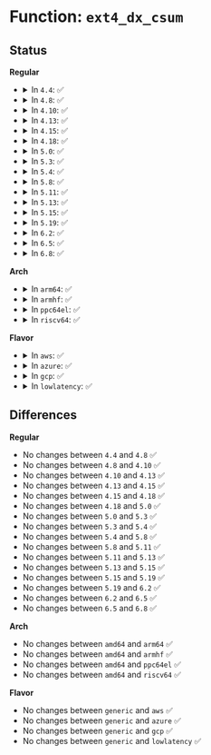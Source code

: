 # Function: <code>ext4_dx_csum</code>

## Status
<b>Regular</b>
<ul>
<li>
<details>
<summary>In <code>4.4</code>: ✅</summary>

```c
__le32 ext4_dx_csum(struct inode *inode, struct ext4_dir_entry *dirent, int count_offset, int count, struct dx_tail *t);
```

**Collision:** Unique Static

**Inline:** No

**Transformation:** False

**Instances:**

```
In fs/ext4/namei.c (ffffffff812a1b10)
Location: fs/ext4/namei.c:417
Inline: False
Direct callers:
  - fs/ext4/namei.c:__ext4_read_dirblock
  - fs/ext4/namei.c:ext4_rename_dir_finish
  - fs/ext4/namei.c:do_split
```
**Symbols:**

```
ffffffff812a1b10-ffffffff812a1bd7: ext4_dx_csum (STB_LOCAL)
```
</details>
</li>
<li>
<details>
<summary>In <code>4.8</code>: ✅</summary>

```c
__le32 ext4_dx_csum(struct inode *inode, struct ext4_dir_entry *dirent, int count_offset, int count, struct dx_tail *t);
```

**Collision:** Unique Static

**Inline:** No

**Transformation:** False

**Instances:**

```
In fs/ext4/namei.c (ffffffff812d0a40)
Location: fs/ext4/namei.c:417
Inline: False
Direct callers:
  - fs/ext4/namei.c:ext4_rename_dir_finish
  - fs/ext4/namei.c:ext4_dx_add_entry
  - fs/ext4/namei.c:ext4_dx_add_entry
  - fs/ext4/namei.c:make_indexed_dir
  - fs/ext4/namei.c:do_split
  - fs/ext4/namei.c:__ext4_read_dirblock
```
**Symbols:**

```
ffffffff812d0a40-ffffffff812d0b38: ext4_dx_csum (STB_LOCAL)
```
</details>
</li>
<li>
<details>
<summary>In <code>4.10</code>: ✅</summary>

```c
__le32 ext4_dx_csum(struct inode *inode, struct ext4_dir_entry *dirent, int count_offset, int count, struct dx_tail *t);
```

**Collision:** Unique Static

**Inline:** No

**Transformation:** False

**Instances:**

```
In fs/ext4/namei.c (ffffffff812e67c0)
Location: fs/ext4/namei.c:417
Inline: False
Direct callers:
  - fs/ext4/namei.c:ext4_rename_dir_finish
  - fs/ext4/namei.c:ext4_dx_add_entry
  - fs/ext4/namei.c:ext4_dx_add_entry
  - fs/ext4/namei.c:make_indexed_dir
  - fs/ext4/namei.c:do_split
  - fs/ext4/namei.c:__ext4_read_dirblock
```
**Symbols:**

```
ffffffff812e67c0-ffffffff812e68b8: ext4_dx_csum (STB_LOCAL)
```
</details>
</li>
<li>
<details>
<summary>In <code>4.13</code>: ✅</summary>

```c
__le32 ext4_dx_csum(struct inode *inode, struct ext4_dir_entry *dirent, int count_offset, int count, struct dx_tail *t);
```

**Collision:** Unique Static

**Inline:** No

**Transformation:** False

**Instances:**

```
In fs/ext4/namei.c (ffffffff813163d0)
Location: fs/ext4/namei.c:417
Inline: False
Direct callers:
  - fs/ext4/namei.c:ext4_rename_dir_finish
  - fs/ext4/namei.c:ext4_dx_add_entry
  - fs/ext4/namei.c:ext4_dx_add_entry
  - fs/ext4/namei.c:ext4_dx_add_entry
  - fs/ext4/namei.c:ext4_dx_add_entry
  - fs/ext4/namei.c:ext4_dx_add_entry
  - fs/ext4/namei.c:make_indexed_dir
  - fs/ext4/namei.c:do_split
  - fs/ext4/namei.c:__ext4_read_dirblock
```
**Symbols:**

```
ffffffff813163d0-ffffffff813164c0: ext4_dx_csum (STB_LOCAL)
```
</details>
</li>
<li>
<details>
<summary>In <code>4.15</code>: ✅</summary>

```c
__le32 ext4_dx_csum(struct inode *inode, struct ext4_dir_entry *dirent, int count_offset, int count, struct dx_tail *t);
```

**Collision:** Unique Static

**Inline:** No

**Transformation:** False

**Instances:**

```
In fs/ext4/namei.c (ffffffff8133ac40)
Location: fs/ext4/namei.c:418
Inline: False
Direct callers:
  - fs/ext4/namei.c:ext4_rename_dir_finish
  - fs/ext4/namei.c:ext4_dx_add_entry
  - fs/ext4/namei.c:ext4_dx_add_entry
  - fs/ext4/namei.c:ext4_dx_add_entry
  - fs/ext4/namei.c:ext4_dx_add_entry
  - fs/ext4/namei.c:ext4_dx_add_entry
  - fs/ext4/namei.c:make_indexed_dir
  - fs/ext4/namei.c:do_split
  - fs/ext4/namei.c:__ext4_read_dirblock
```
**Symbols:**

```
ffffffff8133ac40-ffffffff8133ad30: ext4_dx_csum (STB_LOCAL)
```
</details>
</li>
<li>
<details>
<summary>In <code>4.18</code>: ✅</summary>

```c
__le32 ext4_dx_csum(struct inode *inode, struct ext4_dir_entry *dirent, int count_offset, int count, struct dx_tail *t);
```

**Collision:** Unique Static

**Inline:** No

**Transformation:** False

**Instances:**

```
In fs/ext4/namei.c (ffffffff81369210)
Location: fs/ext4/namei.c:419
Inline: False
Direct callers:
  - fs/ext4/namei.c:ext4_dx_csum_set
  - fs/ext4/namei.c:__ext4_read_dirblock
```
**Symbols:**

```
ffffffff81369210-ffffffff81369300: ext4_dx_csum (STB_LOCAL)
```
</details>
</li>
<li>
<details>
<summary>In <code>5.0</code>: ✅</summary>

```c
__le32 ext4_dx_csum(struct inode *inode, struct ext4_dir_entry *dirent, int count_offset, int count, struct dx_tail *t);
```

**Collision:** Unique Static

**Inline:** No

**Transformation:** False

**Instances:**

```
In fs/ext4/namei.c (ffffffff813816b0)
Location: fs/ext4/namei.c:420
Inline: False
Direct callers:
  - fs/ext4/namei.c:ext4_dx_csum_set
  - fs/ext4/namei.c:__ext4_read_dirblock
```
**Symbols:**

```
ffffffff813816b0-ffffffff813817a0: ext4_dx_csum (STB_LOCAL)
```
</details>
</li>
<li>
<details>
<summary>In <code>5.3</code>: ✅</summary>

```c
__le32 ext4_dx_csum(struct inode *inode, struct ext4_dir_entry *dirent, int count_offset, int count, struct dx_tail *t);
```

**Collision:** Unique Static

**Inline:** No

**Transformation:** False

**Instances:**

```
In fs/ext4/namei.c (ffffffff813aa950)
Location: fs/ext4/namei.c:435
Inline: False
Direct callers:
  - fs/ext4/namei.c:ext4_rename_dir_finish
  - fs/ext4/namei.c:ext4_dx_add_entry
  - fs/ext4/namei.c:ext4_dx_add_entry
  - fs/ext4/namei.c:ext4_dx_add_entry
  - fs/ext4/namei.c:ext4_dx_add_entry
  - fs/ext4/namei.c:ext4_dx_add_entry
  - fs/ext4/namei.c:make_indexed_dir
  - fs/ext4/namei.c:do_split
  - fs/ext4/namei.c:__ext4_read_dirblock
```
**Symbols:**

```
ffffffff813aa950-ffffffff813aaa24: ext4_dx_csum (STB_LOCAL)
```
</details>
</li>
<li>
<details>
<summary>In <code>5.4</code>: ✅</summary>

```c
__le32 ext4_dx_csum(struct inode *inode, struct ext4_dir_entry *dirent, int count_offset, int count, struct dx_tail *t);
```

**Collision:** Unique Static

**Inline:** No

**Transformation:** False

**Instances:**

```
In fs/ext4/namei.c (ffffffff813c3880)
Location: fs/ext4/namei.c:435
Inline: False
Direct callers:
  - fs/ext4/namei.c:ext4_rename_dir_finish
  - fs/ext4/namei.c:ext4_dx_add_entry
  - fs/ext4/namei.c:ext4_dx_add_entry
  - fs/ext4/namei.c:ext4_dx_add_entry
  - fs/ext4/namei.c:ext4_dx_add_entry
  - fs/ext4/namei.c:ext4_dx_add_entry
  - fs/ext4/namei.c:make_indexed_dir
  - fs/ext4/namei.c:do_split
  - fs/ext4/namei.c:__ext4_read_dirblock
```
**Symbols:**

```
ffffffff813c3880-ffffffff813c3954: ext4_dx_csum (STB_LOCAL)
```
</details>
</li>
<li>
<details>
<summary>In <code>5.8</code>: ✅</summary>

```c
__le32 ext4_dx_csum(struct inode *inode, struct ext4_dir_entry *dirent, int count_offset, int count, struct dx_tail *t);
```

**Collision:** Unique Static

**Inline:** No

**Transformation:** False

**Instances:**

```
In fs/ext4/namei.c (ffffffff8140fed0)
Location: fs/ext4/namei.c:442
Inline: False
Direct callers:
  - fs/ext4/namei.c:ext4_dx_csum_set
  - fs/ext4/namei.c:ext4_dx_csum_verify
```
**Symbols:**

```
ffffffff8140fed0-ffffffff8140ffa2: ext4_dx_csum (STB_LOCAL)
```
</details>
</li>
<li>
<details>
<summary>In <code>5.11</code>: ✅</summary>

```c
__le32 ext4_dx_csum(struct inode *inode, struct ext4_dir_entry *dirent, int count_offset, int count, struct dx_tail *t);
```

**Collision:** Unique Static

**Inline:** No

**Transformation:** False

**Instances:**

```
In fs/ext4/namei.c (ffffffff814233a0)
Location: fs/ext4/namei.c:438
Inline: False
Direct callers:
  - fs/ext4/namei.c:ext4_dx_csum_set
  - fs/ext4/namei.c:ext4_dx_csum_verify
```
**Symbols:**

```
ffffffff814233a0-ffffffff81423472: ext4_dx_csum (STB_LOCAL)
```
</details>
</li>
<li>
<details>
<summary>In <code>5.13</code>: ✅</summary>

```c
__le32 ext4_dx_csum(struct inode *inode, struct ext4_dir_entry *dirent, int count_offset, int count, struct dx_tail *t);
```

**Collision:** Unique Static

**Inline:** No

**Transformation:** False

**Instances:**

```
In fs/ext4/namei.c (ffffffff81429ba0)
Location: fs/ext4/namei.c:440
Inline: False
Direct callers:
  - fs/ext4/namei.c:ext4_rename_dir_finish
  - fs/ext4/namei.c:make_indexed_dir
  - fs/ext4/namei.c:__ext4_read_dirblock
```
**Symbols:**

```
ffffffff81429ba0-ffffffff81429c7c: ext4_dx_csum (STB_LOCAL)
```
</details>
</li>
<li>
<details>
<summary>In <code>5.15</code>: ✅</summary>

```c
__le32 ext4_dx_csum(struct inode *inode, struct ext4_dir_entry *dirent, int count_offset, int count, struct dx_tail *t);
```

**Collision:** Unique Static

**Inline:** No

**Transformation:** False

**Instances:**

```
In fs/ext4/namei.c (ffffffff8147d930)
Location: fs/ext4/namei.c:441
Inline: False
Direct callers:
  - fs/ext4/namei.c:make_indexed_dir
  - fs/ext4/namei.c:__ext4_read_dirblock
```
**Symbols:**

```
ffffffff8147d930-ffffffff8147da0c: ext4_dx_csum (STB_LOCAL)
```
</details>
</li>
<li>
<details>
<summary>In <code>5.19</code>: ✅</summary>

```c
__le32 ext4_dx_csum(struct inode *inode, struct ext4_dir_entry *dirent, int count_offset, int count, struct dx_tail *t);
```

**Collision:** Unique Static

**Inline:** No

**Transformation:** False

**Instances:**

```
In fs/ext4/namei.c (ffffffff81500620)
Location: fs/ext4/namei.c:464
Inline: False
Direct callers:
  - fs/ext4/namei.c:ext4_rename_dir_finish
  - fs/ext4/namei.c:make_indexed_dir
  - fs/ext4/namei.c:__ext4_read_dirblock
```
**Symbols:**

```
ffffffff81500620-ffffffff81500755: ext4_dx_csum (STB_LOCAL)
```
</details>
</li>
<li>
<details>
<summary>In <code>6.2</code>: ✅</summary>

```c
__le32 ext4_dx_csum(struct inode *inode, struct ext4_dir_entry *dirent, int count_offset, int count, struct dx_tail *t);
```

**Collision:** Unique Static

**Inline:** No

**Transformation:** False

**Instances:**

```
In fs/ext4/namei.c (ffffffff8159b100)
Location: fs/ext4/namei.c:469
Inline: False
Direct callers:
  - fs/ext4/namei.c:ext4_rename_dir_finish
  - fs/ext4/namei.c:__ext4_read_dirblock
```
**Symbols:**

```
ffffffff8159b100-ffffffff8159b235: ext4_dx_csum (STB_LOCAL)
```
</details>
</li>
<li>
<details>
<summary>In <code>6.5</code>: ✅</summary>

```c
__le32 ext4_dx_csum(struct inode *inode, struct ext4_dir_entry *dirent, int count_offset, int count, struct dx_tail *t);
```

**Collision:** Unique Static

**Inline:** No

**Transformation:** False

**Instances:**

```
In fs/ext4/namei.c (ffffffff815d1980)
Location: fs/ext4/namei.c:469
Inline: False
Direct callers:
  - fs/ext4/namei.c:ext4_rename_dir_finish
  - fs/ext4/namei.c:__ext4_read_dirblock
```
**Symbols:**

```
ffffffff815d1980-ffffffff815d1ab5: ext4_dx_csum (STB_LOCAL)
```
</details>
</li>
<li>
<details>
<summary>In <code>6.8</code>: ✅</summary>

```c
__le32 ext4_dx_csum(struct inode *inode, struct ext4_dir_entry *dirent, int count_offset, int count, struct dx_tail *t);
```

**Collision:** Unique Static

**Inline:** No

**Transformation:** False

**Instances:**

```
In fs/ext4/namei.c (ffffffff8160a120)
Location: fs/ext4/namei.c:471
Inline: False
Direct callers:
  - fs/ext4/namei.c:ext4_handle_dirty_dx_node
  - fs/ext4/namei.c:__ext4_read_dirblock
```
**Symbols:**

```
ffffffff8160a120-ffffffff8160a255: ext4_dx_csum (STB_LOCAL)
```
</details>
</li>
</ul>
<b>Arch</b>
<ul>
<li>
<details>
<summary>In <code>arm64</code>: ✅</summary>

```c
__le32 ext4_dx_csum(struct inode *inode, struct ext4_dir_entry *dirent, int count_offset, int count, struct dx_tail *t);
```

**Collision:** Unique Static

**Inline:** No

**Transformation:** False

**Instances:**

```
In fs/ext4/namei.c (ffff80001049b170)
Location: fs/ext4/namei.c:435
Inline: False
Direct callers:
  - fs/ext4/namei.c:ext4_rename_dir_finish
  - fs/ext4/namei.c:ext4_dx_add_entry
  - fs/ext4/namei.c:ext4_dx_add_entry
  - fs/ext4/namei.c:ext4_dx_add_entry
  - fs/ext4/namei.c:ext4_dx_add_entry
  - fs/ext4/namei.c:ext4_dx_add_entry
  - fs/ext4/namei.c:make_indexed_dir
  - fs/ext4/namei.c:do_split
  - fs/ext4/namei.c:__ext4_read_dirblock
```
**Symbols:**

```
ffff80001049b170-ffff80001049b220: ext4_dx_csum (STB_LOCAL)
```
</details>
</li>
<li>
<details>
<summary>In <code>armhf</code>: ✅</summary>

```c
__le32 ext4_dx_csum(struct inode *inode, struct ext4_dir_entry *dirent, int count_offset, int count, struct dx_tail *t);
```

**Collision:** Unique Static

**Inline:** No

**Transformation:** False

**Instances:**

```
In fs/ext4/namei.c (c065cc88)
Location: fs/ext4/namei.c:435
Inline: False
Direct callers:
  - fs/ext4/namei.c:ext4_rename_dir_finish
  - fs/ext4/namei.c:ext4_dx_add_entry
  - fs/ext4/namei.c:ext4_dx_add_entry
  - fs/ext4/namei.c:ext4_dx_add_entry
  - fs/ext4/namei.c:ext4_dx_add_entry
  - fs/ext4/namei.c:ext4_dx_add_entry
  - fs/ext4/namei.c:ext4_add_entry
  - fs/ext4/namei.c:do_split
  - fs/ext4/namei.c:__ext4_read_dirblock
```
**Symbols:**

```
c065cc88-c065cd2c: ext4_dx_csum (STB_LOCAL)
```
</details>
</li>
<li>
<details>
<summary>In <code>ppc64el</code>: ✅</summary>

```c
__le32 ext4_dx_csum(struct inode *inode, struct ext4_dir_entry *dirent, int count_offset, int count, struct dx_tail *t);
```

**Collision:** Unique Static

**Inline:** No

**Transformation:** False

**Instances:**

```
In fs/ext4/namei.c (c0000000005c5d30)
Location: fs/ext4/namei.c:435
Inline: False
Direct callers:
  - fs/ext4/namei.c:ext4_rename_dir_finish
  - fs/ext4/namei.c:ext4_dx_add_entry
  - fs/ext4/namei.c:ext4_dx_add_entry
  - fs/ext4/namei.c:ext4_dx_add_entry
  - fs/ext4/namei.c:ext4_dx_add_entry
  - fs/ext4/namei.c:ext4_dx_add_entry
  - fs/ext4/namei.c:make_indexed_dir
  - fs/ext4/namei.c:do_split
  - fs/ext4/namei.c:__ext4_read_dirblock
```
**Symbols:**

```
c0000000005c5d30-c0000000005c5e70: ext4_dx_csum (STB_LOCAL)
```
</details>
</li>
<li>
<details>
<summary>In <code>riscv64</code>: ✅</summary>

```c
__le32 ext4_dx_csum(struct inode *inode, struct ext4_dir_entry *dirent, int count_offset, int count, struct dx_tail *t);
```

**Collision:** Unique Static

**Inline:** No

**Transformation:** False

**Instances:**

```
In fs/ext4/namei.c (ffffffe00031e7ac)
Location: fs/ext4/namei.c:435
Inline: False
Direct callers:
  - fs/ext4/namei.c:ext4_rename_dir_finish
  - fs/ext4/namei.c:ext4_dx_add_entry
  - fs/ext4/namei.c:ext4_dx_add_entry
  - fs/ext4/namei.c:ext4_dx_add_entry
  - fs/ext4/namei.c:ext4_dx_add_entry
  - fs/ext4/namei.c:ext4_dx_add_entry
  - fs/ext4/namei.c:make_indexed_dir
  - fs/ext4/namei.c:do_split
  - fs/ext4/namei.c:__ext4_read_dirblock
```
**Symbols:**

```
ffffffe00031e7ac-ffffffe00031e87e: ext4_dx_csum (STB_LOCAL)
```
</details>
</li>
</ul>
<b>Flavor</b>
<ul>
<li>
<details>
<summary>In <code>aws</code>: ✅</summary>

```c
__le32 ext4_dx_csum(struct inode *inode, struct ext4_dir_entry *dirent, int count_offset, int count, struct dx_tail *t);
```

**Collision:** Unique Static

**Inline:** No

**Transformation:** False

**Instances:**

```
In fs/ext4/namei.c (ffffffff813bbe60)
Location: fs/ext4/namei.c:435
Inline: False
Direct callers:
  - fs/ext4/namei.c:ext4_rename_dir_finish
  - fs/ext4/namei.c:ext4_dx_add_entry
  - fs/ext4/namei.c:ext4_dx_add_entry
  - fs/ext4/namei.c:ext4_dx_add_entry
  - fs/ext4/namei.c:ext4_dx_add_entry
  - fs/ext4/namei.c:ext4_dx_add_entry
  - fs/ext4/namei.c:make_indexed_dir
  - fs/ext4/namei.c:do_split
  - fs/ext4/namei.c:__ext4_read_dirblock
```
**Symbols:**

```
ffffffff813bbe60-ffffffff813bbf34: ext4_dx_csum (STB_LOCAL)
```
</details>
</li>
<li>
<details>
<summary>In <code>azure</code>: ✅</summary>

```c
__le32 ext4_dx_csum(struct inode *inode, struct ext4_dir_entry *dirent, int count_offset, int count, struct dx_tail *t);
```

**Collision:** Unique Static

**Inline:** No

**Transformation:** False

**Instances:**

```
In fs/ext4/namei.c (ffffffff813ac8f0)
Location: fs/ext4/namei.c:435
Inline: False
Direct callers:
  - fs/ext4/namei.c:ext4_rename_dir_finish
  - fs/ext4/namei.c:ext4_dx_add_entry
  - fs/ext4/namei.c:ext4_dx_add_entry
  - fs/ext4/namei.c:ext4_dx_add_entry
  - fs/ext4/namei.c:ext4_dx_add_entry
  - fs/ext4/namei.c:ext4_dx_add_entry
  - fs/ext4/namei.c:make_indexed_dir
  - fs/ext4/namei.c:do_split
  - fs/ext4/namei.c:__ext4_read_dirblock
```
**Symbols:**

```
ffffffff813ac8f0-ffffffff813ac9c4: ext4_dx_csum (STB_LOCAL)
```
</details>
</li>
<li>
<details>
<summary>In <code>gcp</code>: ✅</summary>

```c
__le32 ext4_dx_csum(struct inode *inode, struct ext4_dir_entry *dirent, int count_offset, int count, struct dx_tail *t);
```

**Collision:** Unique Static

**Inline:** No

**Transformation:** False

**Instances:**

```
In fs/ext4/namei.c (ffffffff813b9840)
Location: fs/ext4/namei.c:435
Inline: False
Direct callers:
  - fs/ext4/namei.c:ext4_rename_dir_finish
  - fs/ext4/namei.c:ext4_dx_add_entry
  - fs/ext4/namei.c:ext4_dx_add_entry
  - fs/ext4/namei.c:ext4_dx_add_entry
  - fs/ext4/namei.c:ext4_dx_add_entry
  - fs/ext4/namei.c:ext4_dx_add_entry
  - fs/ext4/namei.c:make_indexed_dir
  - fs/ext4/namei.c:do_split
  - fs/ext4/namei.c:__ext4_read_dirblock
```
**Symbols:**

```
ffffffff813b9840-ffffffff813b9914: ext4_dx_csum (STB_LOCAL)
```
</details>
</li>
<li>
<details>
<summary>In <code>lowlatency</code>: ✅</summary>

```c
__le32 ext4_dx_csum(struct inode *inode, struct ext4_dir_entry *dirent, int count_offset, int count, struct dx_tail *t);
```

**Collision:** Unique Static

**Inline:** No

**Transformation:** False

**Instances:**

```
In fs/ext4/namei.c (ffffffff813ce3e0)
Location: fs/ext4/namei.c:435
Inline: False
Direct callers:
  - fs/ext4/namei.c:ext4_rename_dir_finish
  - fs/ext4/namei.c:ext4_dx_add_entry
  - fs/ext4/namei.c:ext4_dx_add_entry
  - fs/ext4/namei.c:ext4_dx_add_entry
  - fs/ext4/namei.c:ext4_dx_add_entry
  - fs/ext4/namei.c:ext4_dx_add_entry
  - fs/ext4/namei.c:make_indexed_dir
  - fs/ext4/namei.c:do_split
  - fs/ext4/namei.c:__ext4_read_dirblock
```
**Symbols:**

```
ffffffff813ce3e0-ffffffff813ce4b4: ext4_dx_csum (STB_LOCAL)
```
</details>
</li>
</ul>

## Differences
<b>Regular</b>
<ul>
<li>
No changes between <code>4.4</code> and <code>4.8</code> ✅
</li>
<li>
No changes between <code>4.8</code> and <code>4.10</code> ✅
</li>
<li>
No changes between <code>4.10</code> and <code>4.13</code> ✅
</li>
<li>
No changes between <code>4.13</code> and <code>4.15</code> ✅
</li>
<li>
No changes between <code>4.15</code> and <code>4.18</code> ✅
</li>
<li>
No changes between <code>4.18</code> and <code>5.0</code> ✅
</li>
<li>
No changes between <code>5.0</code> and <code>5.3</code> ✅
</li>
<li>
No changes between <code>5.3</code> and <code>5.4</code> ✅
</li>
<li>
No changes between <code>5.4</code> and <code>5.8</code> ✅
</li>
<li>
No changes between <code>5.8</code> and <code>5.11</code> ✅
</li>
<li>
No changes between <code>5.11</code> and <code>5.13</code> ✅
</li>
<li>
No changes between <code>5.13</code> and <code>5.15</code> ✅
</li>
<li>
No changes between <code>5.15</code> and <code>5.19</code> ✅
</li>
<li>
No changes between <code>5.19</code> and <code>6.2</code> ✅
</li>
<li>
No changes between <code>6.2</code> and <code>6.5</code> ✅
</li>
<li>
No changes between <code>6.5</code> and <code>6.8</code> ✅
</li>
</ul>
<b>Arch</b>
<ul>
<li>
No changes between <code>amd64</code> and <code>arm64</code> ✅
</li>
<li>
No changes between <code>amd64</code> and <code>armhf</code> ✅
</li>
<li>
No changes between <code>amd64</code> and <code>ppc64el</code> ✅
</li>
<li>
No changes between <code>amd64</code> and <code>riscv64</code> ✅
</li>
</ul>
<b>Flavor</b>
<ul>
<li>
No changes between <code>generic</code> and <code>aws</code> ✅
</li>
<li>
No changes between <code>generic</code> and <code>azure</code> ✅
</li>
<li>
No changes between <code>generic</code> and <code>gcp</code> ✅
</li>
<li>
No changes between <code>generic</code> and <code>lowlatency</code> ✅
</li>
</ul>
